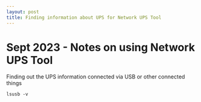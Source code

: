 ```yaml
---
layout: post
title: Finding information about UPS for Network UPS Tool
---
```

# Sept 2023 - Notes on using Network UPS Tool

Finding out the UPS information connected via USB or other connected things

```
lsusb -v
```

